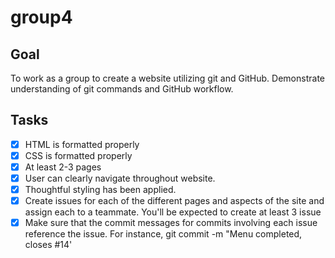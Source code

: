 # group4

## Goal
To work as a group to create a website utilizing git and GitHub. Demonstrate understanding of git commands and GitHub workflow.

## Tasks
* [x] HTML is formatted properly
* [x] CSS is formatted properly
* [x] At least 2-3 pages
* [x] User can clearly navigate throughout website.
* [x] Thoughtful styling has been applied.
* [x] Create issues for each of the different pages and aspects of the site and assign each to a teammate. You'll be expected to create at least 3 issue
* [x] Make sure that the commit messages for commits involving each issue reference the issue. For instance, git commit -m "Menu completed, closes #14'

